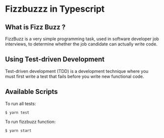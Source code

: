 # Fizzbuzzz in Typescript

## What is Fizz Buzz ?
FizzBuzz is a very simple programming task, used in software developer job interviews, to determine whether the job candidate can actually write code.

## Using Test-driven Development
Test-driven development (TDD) is a development technique where you must first write a test that fails before you write new functional code.

## Available Scripts
To run all tests:
```
$ yarn test
```

To run fizzbuzz function:
```
$ yarn start
```
